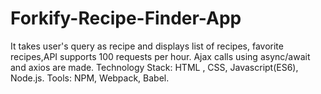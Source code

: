 # Forkify-Recipe-Finder-App
It takes user's query as recipe and displays list of recipes, favorite recipes,API supports 100 requests per hour. Ajax calls using async/await and axios are made.
Technology Stack: HTML , CSS, Javascript(ES6), Node.js.
Tools: NPM, Webpack, Babel.
